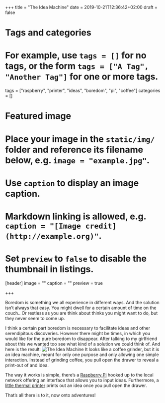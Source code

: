 +++
title = "The Idea Machine"
date = 2019-10-21T12:36:42+02:00
draft = false

# Tags and categories
# For example, use `tags = []` for no tags, or the form `tags = ["A Tag", "Another Tag"]` for one or more tags.
tags = ["raspberry", "printer", "ideas", "boredom", "pi", "coffee"]
categories = []

# Featured image
# Place your image in the `static/img/` folder and reference its filename below, e.g. `image = "example.jpg"`.
# Use `caption` to display an image caption.
#   Markdown linking is allowed, e.g. `caption = "[Image credit](http://example.org)"`.
# Set `preview` to `false` to disable the thumbnail in listings.
[header]
image = ""
caption = ""
preview = true

+++

Boredom is something we all experience in different ways. And the solution isn’t always that easy. You might dwell for a certain amount of time on the couch.. Or restless as you are think about thinks you might want to do, but they never seem to come up.

I think a certain part boredom is necessary to facilitate ideas and other serendipitous discoveries. However there might be times, in which you would like for the pure boredom to disappear. After talking to my girlfriend about this we wanted too see what kind of a solution we could think of. And here is the result:
![The Idea Machine](https://images.jplattel.nl/file/jplattel-dropshare/B02CEF3D-4D51-4AC9-A94F-3487D6E89813-1571747019/B02CEF3D-4D51-4AC9-A94F-3487D6E89813.JPG)
It looks like a coffee grinder, but it is an idea machine, meant for only one purpose and only allowing one simple interaction. Instead of grinding coffee,  you pull open the drawer to reveal a print-out of and idea. 

The way it works is simple, there’s a [Raspberry Pi](https://www.raspberrypi.org) hooked up to the local network offering an interface that allows you to input ideas. Furthermore, a [little thermal printer](https://learn.adafruit.com/networked-thermal-printer-using-cups-and-raspberry-pi/connect-and-configure-printer) prints out an idea once you pull open the drawer. 

That’s all there is to it, now onto adventures! 
